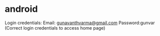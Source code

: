 # android
Login credentials:
Email: gunavanthvarma@gmail.com
Password:gunvar
(Correct login credentials to access home page)
